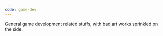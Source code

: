 ```yaml
---
code: game-dev
---
```


General game development related stuffs, with bad art works sprinkled on the side.
